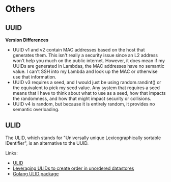 # Others

## UUID

**Version Differences**

- UUID v1 and v2 contain MAC addresses based on the host that generates them. This isn't really a security issue since 
  an L2 address won't help you much on the public internet. However, it does mean if my UUIDs are generated in Lambdas, 
  the MAC addresses have no semantic value. I can't SSH into my Lambda and look up the MAC or otherwise use that 
  information.
- UUID v3 requires a seed, and I would just be using random.randint() or the equivalent to pick my seed value. Any 
  system that requires a seed means that I have to think about what to use as a seed, how that impacts the randomness, 
  and how that might impact security or collisions.
- UUID v4 is random, but because it is entirely random, it provides no semantic overloading.


## ULID

The ULID, which stands for "Universally unique Lexicographically sortable IDentifier", is an alternative to the UUID. 

Links:
- [ULID](https://wiki.tcl-lang.org/page/ULID)
- [Leveraging ULIDs to create order in unordered datastores](https://www.trek10.com/blog/leveraging-ulids-to-create-order-in-unordered-datastores)
- [Golang ULID package](https://github.com/oklog/ulid)